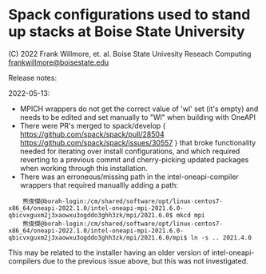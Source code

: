 # Spack configurations used to stand up stacks at Boise State University 

(C) 2022 Frank Willmore, et. al. Boise State Univesity Reseach Computing
frankwillmore@boisestate.edu

Release notes:

2022-05-13:

- MPICH wrappers do not get the correct value of 'wl' set (it's empty) and needs to be edited and set manually to "Wl" when building with OneAPI
- There were PR's merged to spack/develop { https://github.com/spack/spack/pull/28504 https://github.com/spack/spack/issues/30557 } that broke functionality needed for iterating over install configurations, and which required reverting to a previous commit and cherry-picking updated packages when working through this installation. 
- There was an erroneous/missing path in the intel-oneapi-compiler wrappers that required manuallly adding a path: 

```
    熊俊傑@borah-login:/cm/shared/software/opt/linux-centos7-x86_64/oneapi-2022.1.0/intel-oneapi-mpi-2021.6.0-qbicvxguxm2j3xaowxu3ogddo3ghh3zk/mpi/2021.6.0$ mkcd mpi
    熊俊傑@borah-login:/cm/shared/software/opt/linux-centos7-x86_64/oneapi-2022.1.0/intel-oneapi-mpi-2021.6.0-qbicvxguxm2j3xaowxu3ogddo3ghh3zk/mpi/2021.6.0/mpi$ ln -s .. 2021.4.0 
```

  This may be related to the installer having an older version of intel-oneapi-compilers due to the previous issue above, but this was not investigated. 



